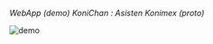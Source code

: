 *WebApp (demo) KoniChan : Asisten Konimex (proto)*

![demo](https://github.com/user-attachments/assets/29c55210-e171-40f4-9f6e-473d12cec96d)


